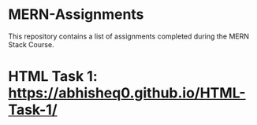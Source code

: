 # MERN-Assignments
This repository contains a list of assignments completed during the MERN Stack Course.
# HTML Task 1: https://abhisheq0.github.io/HTML-Task-1/

